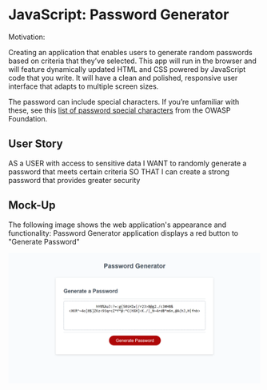 # JavaScript: Password Generator

Motivation:

Creating an application that enables users to generate random passwords based on criteria that they’ve selected. This app will run in the browser and will feature dynamically updated HTML and CSS powered by JavaScript code that you write. It will have a clean and polished, responsive user interface that adapts to multiple screen sizes.

The password can include special characters. If you’re unfamiliar with these, see this [list of password special characters](https://www.owasp.org/index.php/Password_special_characters) from the OWASP Foundation.

## User Story


AS a USER with access to sensitive data
I WANT to randomly generate a password that meets certain criteria
SO THAT I can create a strong password that provides greater security


## Mock-Up

The following image shows the web application's appearance and functionality:
Password Generator application displays a red button to "Generate Password"

![The Password Generator application displays a red button to "Generate Password".](./Assets/Mockup.png)
